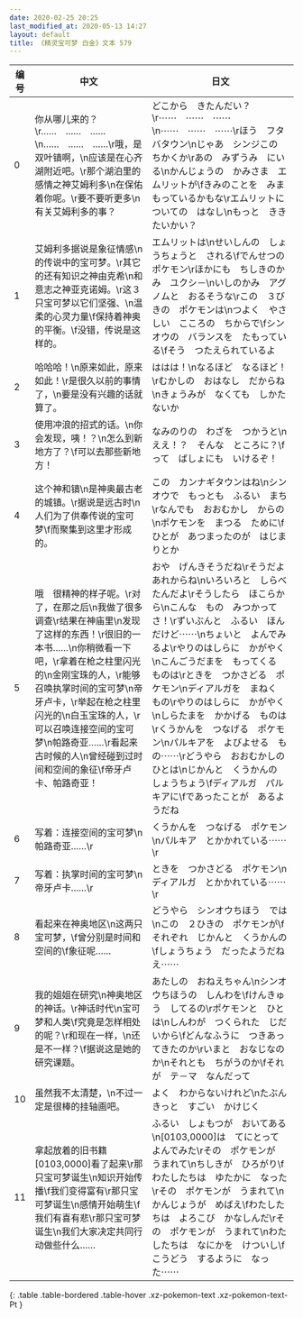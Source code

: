 ```yaml
---
date: 2020-02-25 20:25
last_modified_at: 2020-05-13 14:27
layout: default
title: 《精灵宝可梦 白金》文本 579
---
```

| 编号 | 中文 | 日文 |
| ---- | ---- | ---- |
| 0 | 你从哪儿来的？\r……　……　……\n……　……　……\r哦，是双叶镇啊，\n应该是在心齐湖附近吧。\r那个湖泊里的感情之神艾姆利多\n在保佑着你呢。\r要不要听更多\n有关艾姆利多的事？ | どこから　きたんだい？\r⋯⋯　⋯⋯　⋯⋯\n⋯⋯　⋯⋯　⋯⋯\rほう　フタバタウン\nじゃあ　シンジこの　ちかくか\rあの　みずうみ　にいる\nかんじょうの　かみさま　エムリットが\fきみのことを　みまもっているかもな\rエムリットに　ついての　はなし\nもっと　ききたいかい？ |
| 1 | 艾姆利多据说是象征情感\n的传说中的宝可梦。\r其它的还有知识之神由克希\n和意志之神亚克诺姆。\r这３只宝可梦以它们坚强、\n温柔的心灵力量\f保持着神奥的平衡。\f没错，传说是这样的。 | エムリットは\nせいしんの　しょうちょうと　される\fでんせつの　ポケモン\rほかにも　ちしきのかみ　ユクシ－\nいしのかみ　アグノムと　おるそうな\rこの　３びきの　ポケモンは\nつよく　やさしい　こころの　ちからで\fシンオウの　バランスを　たもっている\fそう　つたえられているよ |
| 2 | 哈哈哈！\n原来如此，原来如此！\r是很久以前的事情了，\n要是没有兴趣的话就算了。 | ははは！\nなるほど　なるほど！\rむかしの　おはなし　だからね\nきょうみが　なくても　しかたないか |
| 3 | 使用冲浪的招式的话。\n你会发现，咦！？\n怎么到新地方了？\f可以去那些新地方！　 | なみのりの　わざを　つかうと\nええ！？　そんな　ところに？\fって　ばしょにも　いけるぞ！　 |
| 4 | 这个神和镇\n是神奥最古老的城镇。\r据说是远古时\n人们为了供奉传说的宝可梦\f而聚集到这里才形成的。 | この　カンナギタウンはね\nシンオウで　もっとも　ふるい　まち\rなんでも　おおむかし　からの\nポケモンを　まつる　ために\fひとが　あつまったのが　はじまりとか |
| 5 | 哦　很精神的样子呢。\r对了，在那之后\n我做了很多调查\r结果在神庙里\n发现了这样的东西！\r很旧的一本书……\n你稍微看一下吧，\r拿着在枪之柱里闪光的\n金刚宝珠的人，\r能够召唤执掌时间的宝可梦\n帝牙卢卡，\r举起在枪之柱里闪光的\n白玉宝珠的人，\r可以召唤连接空间的宝可梦\n帕路奇亚……\r看起来古时候的人\n曾经碰到过时间和空间的象征\f帝牙卢卡、帕路奇亚！ | おや　げんきそうだね\rそうだよ　あれからね\nいろいろと　しらべたんだよ\rそうしたら　ほこらから\nこんな　もの　みつかってさ！\rずいぶんと　ふるい　ほんだけど⋯⋯\nちょいと　よんでみるよ\rやりのはしらに　かがやく\nこんごうだまを　もってくる　ものは\rときを　つかさどる　ポケモン\nディアルガを　まねく　もの\rやりのはしらに　かがやく\nしらたまを　かかげる　ものは\rくうかんを　つなげる　ポケモン\nパルキアを　よびよせる　もの⋯⋯\rどうやら　おおむかしの　ひとは\nじかんと　くうかんの　しょうちょう\fディアルガ　パルキアに\fであったことが　あるようだね |
| 6 | 写着：连接空间的宝可梦\n帕路奇亚……\r | くうかんを　つなげる　ポケモン\nパルキア　とかかれている⋯⋯\r |
| 7 | 写着：执掌时间的宝可梦\n帝牙卢卡……\r | ときを　つかさどる　ポケモン\nディアルガ　とかかれている⋯⋯\r |
| 8 | 看起来在神奥地区\n这两只宝可梦，\f曾分别是时间和空间的\f象征呢…… | どうやら　シンオウちほう　では\nこの　２ひきの　ポケモンが\fそれぞれ　じかんと　くうかんの\fしょうちょう　だったようだねえ⋯⋯ |
| 9 | 我的姐姐在研究\n神奥地区的神话。\r神话时代\n宝可梦和人类\f究竟是怎样相处的呢？\r和现在一样，\n还是不一样？\f据说这是她的研究课题。 | あたしの　おねえちゃん\nシンオウちほうの　しんわを\fけんきゅう　してるの\rポケモンと　ひとは\nしんわが　つくられた　じだいから\fどんなふうに　つきあってきたのか\rいまと　おなじなのか\nそれとも　ちがうのか\fそれが　テ－マ　なんだって |
| 10 | 虽然我不太清楚，\n不过一定是很棒的挂轴画吧。 | よく　わからないけれど\nたぶん　きっと　すごい　かけじく |
| 11 | 拿起放着的旧书籍[0103,0000]看了起来\r那只宝可梦诞生\n知识开始传播\f我们变得富有\r那只宝可梦诞生\n感情开始萌生\f我们有喜有悲\r那只宝可梦诞生\n我们大家决定共同行动做些什么…… | ふるい　しょもつが　おいてある\n[0103,0000]は　てにとって　よんでみた\rその　ポケモンが　うまれて\nちしきが　ひろがり\fわたしたちは　ゆたかに　なった\rその　ポケモンが　うまれて\nかんじょうが　めばえ\fわたしたちは　よろこび　かなしんだ\rその　ポケモンが　うまれて\nわたしたちは　なにかを　けついし\fこうどう　するように　なった⋯⋯ |
{: .table .table-bordered .table-hover .xz-pokemon-text .xz-pokemon-text-Pt }